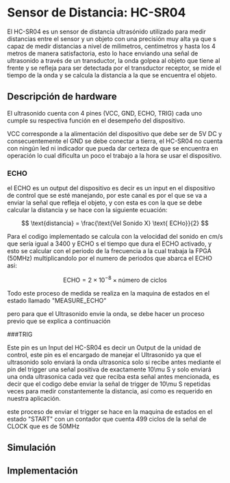 # Sensor de Distancia: HC-SR04

El HC-SR04 es un sensor de distancia ultrasónido utilizado para medir distancias entre el sensor y un objeto con una precisión muy alta ya que s capaz de medir distancias a nivel de milimetros, centimetros y hasta los 4 metros de manera satisfactoria, esto lo hace enviando una señal de ultrasonido a través de un transductor, la onda golpea al objeto que tiene al frente y se refleja para ser detectada por el transductor receptor, se mide el tiempo de la onda y se calcula la distancia a la que se encuentra el objeto.

## Descripción de hardware

El ultrasonido cuenta con 4 pines (VCC, GND, ECHO, TRIG) cada uno cumple su respectiva función en el desempeño del dispositivo.

VCC corresponde a la alimentación del dispositivo que debe ser de 5V DC y consecuentemente el GND se debe conectar a tierra, el HC-SR04 no cuenta con ningún led ni indicador que pueda dar certeza de que se encuentra en operación lo cual dificulta un poco el trabajo a la hora se usar el dispositivo.

### ECHO

el ECHO es un output del dispositivo es decir es un input en el dispositivo de control que se esté manejando, por este canal es por el que se va a enviar la señal que refleja el objeto, y con esta es con la que se debe calcular la distancia y se hace con la siguiente ecuación:

$$
\text{distancia} = \frac{\text{Vel Sonido X}  \text{  ECHo}}{2}
$$

Para el codigo implementado se calcula con la velocidad del sonido en cm/s que sería igual a 3400 y ECHO s el tiempo que dura el ECHO activado, y esto se calcular con el periodo de la frecuencia a la cual trabaja la FPGA (50MHz) multiplicandolo por el numero de periodos que abarca el ECHO asi:

$$
\text{ECHO} = 2 \times 10^{-8} \times \text{número de ciclos}
$$

Todo este proceso de medida se realiza en la maquina de estados en el estado llamado "MEASURE_ECHO"

pero para que el Ultrasonido envie la onda, se debe hacer un proceso previo que se explica a continuación

###TRIG

Este pin es un Input del HC-SR04 es decir un Output de la unidad de control, este pin es el encargado de manejar el Ultrasonido ya que el ultrasonido solo enviará la onda ultrasonica solo si recibe antes mediante el pin del trigger una señal positiva de exactamente 10\mu S y solo enviará una onda ultrasonica cada vez que reciba esta señal antes mencionada, es decir que el codigo debe enviar la señal de trigger de 10\mu S repetidas veces para medir constantemente la distancia, así como es requerido en nuestra aplicación.

este proceso de enviar el trigger se hace en la maquina de estados en el estado "START" con un contador que cuenta 499 ciclos de la señal de CLOCK que es de 50MHz

## Simulación

## Implementación
